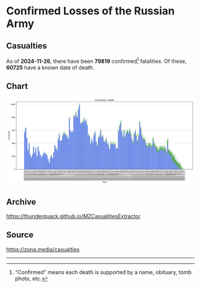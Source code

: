 
# Confirmed Losses of the Russian Army

## Casualties

As of **2024-11-26**, there have been **79819** confirmed[^1] fatalities.
Of these, **60725** have a known date of death.

## Chart

![7-Day Intervals Bar Chart](./docs/7days.svg)

## Archive

https://thunderquack.github.io/MZCasualitiesExtractor

## Source

https://zona.media/casualties

---

[^1]: "Confirmed" means each death is supported by a name, obituary, tomb photo, etc.
